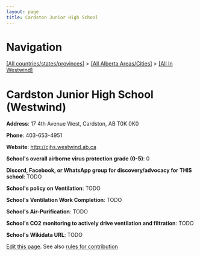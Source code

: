 ```yaml
---
layout: page
title: Cardston Junior High School
---
```

# Navigation

[[All countries/states/provinces]](../../..) > [[All Alberta Areas/Cities]](../..) > [[All In Westwind]](..)

# Cardston Junior High School (Westwind)

**Address**: 17 4th Avenue West, Cardston, AB T0K 0K0

**Phone**: 403-653-4951

**Website**: <http://cjhs.westwind.ab.ca>

**School's overall airborne virus protection grade (0-5)**: 0

**Discord, Facebook, or WhatsApp group for discovery/advocacy for THIS school**: TODO

**School's policy on Ventilation**: TODO

**School's Ventilation Work Completion**: TODO

**School's Air-Purification**: TODO

**School's CO2 monitoring to actively drive ventilation and filtration**: TODO

**School's Wikidata URL**: TODO


[Edit this page](https://github.com/ventilate-schools/AB/edit/main/./Westwind/Cardston_Junior_High_School.md). See also [rules for contribution](../../../contribution-rules/)